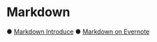 Markdown
===========================

● [Markdown Introduce](20190220_Markdown_Basic_Introduce.md "Markdown簡介")
● [Markdown on Evernote](20190221_Markdown_on_Evernote.md "Evernote上的Markdown語法") 
